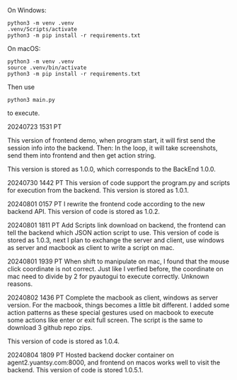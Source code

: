 On Windows:
```
python3 -m venv .venv
.venv/Scripts/activate
python3 -m pip install -r requirements.txt
```

On macOS:
```
python3 -m venv .venv
source .venv/bin/activate
python3 -m pip install -r requirements.txt
```

Then use 
```
python3 main.py
```
to execute. 

20240723 1531 PT

This version of frontend demo, when program start, it will first send the session info into the backend. Then:
In the loop, it will take screenshots, send them into frontend and then get action string.

This version is stored as 1.0.0, which corresponds to the BackEnd 1.0.0.


20240730 1442 PT
This version of code support the program.py and scripts for execution from the backend. This version is stored as 1.0.1.


20240801 0157 PT
I rewrite the frontend code according to the new backend API.
This version of code is stored as 1.0.2.

20240801 1811 PT
Add Scripts link download on backend, the frontend can tell the backend which JSON action script to use. 
This version of code is stored as 1.0.3, next I plan to exchange the server and client, use windows as server and macbook as client to write a script on mac. 



20240801 1939 PT
When shift to manipulate on mac, I found that the mouse click coordinate is not correct. 
Just like I verfied before, the coordinate on mac need to divide by 2 for pyautogui to execute correctly. Unknown reasons. 


20240802 1436 PT
Complete the macbook as client, windows as server version. For the macbook, things becomes a little bit different. I added some action patterns as these special gestures used on macbook to execute some actions like enter or exit full screen. The script is the same to download 3 github repo zips. 

This version of code is stored as 1.0.4. 


20240804 1809 PT
Hosted backend docker container on agent2.yuantsy.com:8000, and frontend on macos works well to visit the backend. 
This version of code is stored 1.0.5.1.